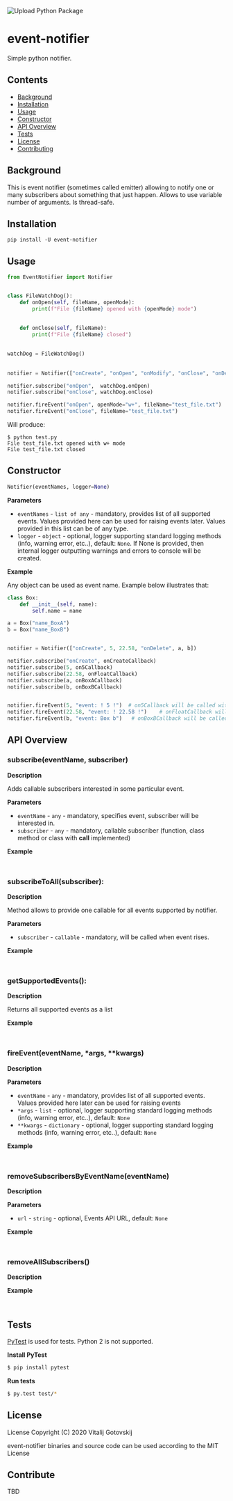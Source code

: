 ![Upload Python Package](https://github.com/vitalij555/event-notifier/workflows/Upload%20Python%20Package/badge.svg)

# event-notifier

Simple python notifier.

## Contents

- [Background](#background)
- [Installation](#installation)
- [Usage](#usage)
- [Constructor](#constructor)
- [API Overview](#api-overview)
- [Tests](#tests)
- [License](#license)
- [Contributing](#contributing)

## Background

This is event notifier (sometimes called emitter) allowing to notify one or many subscribers about something that just happen.
Allows to use variable number of arguments. Is thread-safe. 

## Installation

```
pip install -U event-notifier
```

## Usage

```python
from EventNotifier import Notifier


class FileWatchDog():
	def onOpen(self, fileName, openMode):
		print(f"File {fileName} opened with {openMode} mode")
		
			
	def onClose(self, fileName):
		print(f"File {fileName} closed")
	

watchDog = FileWatchDog()	
	
	
notifier = Notifier(["onCreate", "onOpen", "onModify", "onClose", "onDelete"])

notifier.subscribe("onOpen",  watchDog.onOpen)
notifier.subscribe("onClose", watchDog.onClose)

notifier.fireEvent("onOpen", openMode="w+", fileName="test_file.txt")  # order of named parameters is not important
notifier.fireEvent("onClose", fileName="test_file.txt")
```
Will produce:
```console
$ python test.py
File test_file.txt opened with w+ mode
File test_file.txt closed
```

## Constructor

```python
Notifier(eventNames, logger=None)
```

**Parameters**

- `eventNames` - `list of any` - mandatory, provides list of all supported events. Values provided here can be used for raising events later.
 Values provided in this list can be of any type.
- `logger` - `object` - optional, logger supporting standard logging methods (info, warning error, etc..), default: `None`. 
If None is provided, then internal logger outputting warnings and errors to console will be created.


**Example**

Any object can be used as event name. Example below illustrates that:

```python
class Box:
    def __init__(self, name):
        self.name = name

a = Box("name_BoxA")
b = Box("name_BoxB")


notifier = Notifier(["onCreate", 5, 22.58, "onDelete", a, b])

notifier.subscribe("onCreate", onCreateCallback)
notifier.subscribe(5, on5Callback)
notifier.subscribe(22.58, onFloatCallback)
notifier.subscribe(a, onBoxACallback)
notifier.subscribe(b, onBoxBCallback)


notifier.fireEvent(5, "event: ! 5 !")  # on5Callback will be called with "event: ! 5 !" as parameter
notifier.fireEvent(22.58, "event: ! 22.58 !")    # onFloatCallback will be called with "event: ! 22.58 !" as parameter
notifier.fireEvent(b, "event: Box b")   # onBoxBCallback will be called with "event: Box b" as parameter
```


## API Overview

### subscribe(eventName, subscriber)

**Description**

Adds callable subscribers interested in some particular event. 

**Parameters**

- `eventName` - `any` - mandatory, specifies event, subscriber will be interested in.
- `subscriber` - `any` - mandatory, callable subscriber (function, class method or class with __call__ implemented)

**Example**

```python

```

```console

```

### subscribeToAll(subscriber):

**Description**

Method allows to provide one callable for all events supported by notifier.

**Parameters**

- `subscriber` - `callable` - mandatory, will be called when event rises.

**Example**

```python

```

```console

```

### getSupportedEvents():

**Description**

Returns all supported events as a list

**Example**

```python

```

```console

```

### fireEvent(eventName, *args, **kwargs)

**Description**



**Parameters**

- `eventName` - `any` - mandatory, provides list of all supported events. Values provided here later can be used for raising events  
- `*args` - `list` - optional, logger supporting standard logging methods (info, warning error, etc..), default: `None`
- `**kwargs` - `dictionary` - optional, logger supporting standard logging methods (info, warning error, etc..), default: `None`

**Example**

```python

```

```console

```

### removeSubscribersByEventName(eventName)

**Description**

**Parameters**

- `url` - `string` - optional, Events API URL, default: `None`


**Example**

```python

```

```console

```

### removeAllSubscribers()

**Description**


**Example**

```python

```

```console

```



## Tests

[PyTest][pytest] is used for tests. Python 2 is not supported.

**Install PyTest**

```sh
$ pip install pytest
```

**Run tests**

```sh
$ py.test test/*
```

[pytest]: http://pytest.org/


## License

License
Copyright (C) 2020 Vitalij Gotovskij

event-notifier binaries and source code can be used according to the MIT License


## Contribute
TBD
